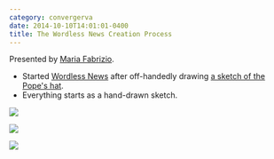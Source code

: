 ```yaml
---
category: convergerva
date: 2014-10-10T14:01:01-0400
title: The Wordless News Creation Process
---
```


Presented by [Maria Fabrizio](http://mariafabrizio.com/).

- Started [Wordless News](http://wordlessnews.com/) after off-handedly drawing [a sketch of the Pope's hat](http://mariafabrizio.com/#/pope-retires/).
- Everything starts as a hand-drawn sketch.

[![](http://wordlessnews.garnetlife.netdna-cdn.com/wp-content/uploads/2013/02/POPEHAT-01-01-580x750.jpg)](http://wordlessnews.com/2013/02/wordless-news/)

[![](http://wordlessnews.garnetlife.netdna-cdn.com/wp-content/uploads/2014/08/8.25-580x580.jpg)](http://wordlessnews.com/2014/08/8-25-14/)

[![](http://wordlessnews.garnetlife.netdna-cdn.com/wp-content/uploads/2014/10/10.8.14-580x580.jpg)](http://wordlessnews.com/2014/10/10-8-14/)